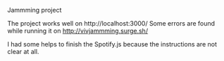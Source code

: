 ﻿Jammming project

The project works well on http://localhost:3000/
Some errors are found while running it on http://vivjammming.surge.sh/

I had some helps to finish the Spotify.js because the instructions are not clear at all. 
